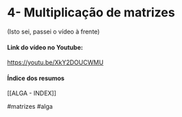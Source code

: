 # 4- Multiplicação de matrizes

(Isto sei, passei o vídeo à frente)

#### Link do vídeo no Youtube:
https://youtu.be/XkY2DOUCWMU

#### Índice dos resumos
[[ALGA - INDEX]]

#matrizes #alga 
